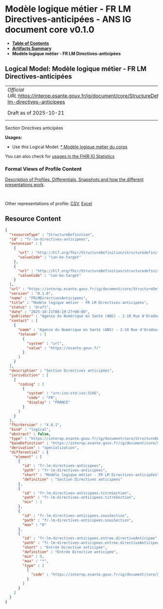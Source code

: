 # Modèle logique métier - FR LM Directives-anticipées - ANS IG document core v0.1.0

* [**Table of Contents**](toc.md)
* [**Artifacts Summary**](artifacts.md)
* **Modèle logique métier - FR LM Directives-anticipées**

## Logical Model: Modèle logique métier - FR LM Directives-anticipées 

| | |
| :--- | :--- |
| *Official URL*:https://interop.esante.gouv.fr/ig/document/core/StructureDefinition/fr-lm-directives-anticipees | *Version*:0.1.0 |
| Draft as of 2025-10-21 | *Computable Name*:FRLMDirectivesAnticipees |

 
Section Directives anticipées 

**Usages:**

* Use this Logical Model: [* Modèle logique métier du corps](StructureDefinition-FRLMCorpsDocument.md)

You can also check for [usages in the FHIR IG Statistics](https://packages2.fhir.org/xig/ans.document.fr.core|current/StructureDefinition/fr-lm-directives-anticipees)

### Formal Views of Profile Content

 [Description of Profiles, Differentials, Snapshots and how the different presentations work](http://build.fhir.org/ig/FHIR/ig-guidance/readingIgs.html#structure-definitions). 

 

Other representations of profile: [CSV](StructureDefinition-fr-lm-directives-anticipees.csv), [Excel](StructureDefinition-fr-lm-directives-anticipees.xlsx) 



## Resource Content

```json
{
  "resourceType" : "StructureDefinition",
  "id" : "fr-lm-directives-anticipees",
  "extension" : [
    {
      "url" : "http://hl7.org/fhir/StructureDefinition/structuredefinition-type-characteristics",
      "valueCode" : "can-be-target"
    },
    {
      "url" : "http://hl7.org/fhir/StructureDefinition/structuredefinition-type-characteristics",
      "valueCode" : "can-be-target"
    }
  ],
  "url" : "https://interop.esante.gouv.fr/ig/document/core/StructureDefinition/fr-lm-directives-anticipees",
  "version" : "0.1.0",
  "name" : "FRLMDirectivesAnticipees",
  "title" : "Modèle logique métier - FR LM Directives-anticipées",
  "status" : "draft",
  "date" : "2025-10-21T08:19:27+00:00",
  "publisher" : "Agence du Numérique en Santé (ANS) - 2-10 Rue d'Oradour-sur-Glane, 75015 Paris",
  "contact" : [
    {
      "name" : "Agence du Numérique en Santé (ANS) - 2-10 Rue d'Oradour-sur-Glane, 75015 Paris",
      "telecom" : [
        {
          "system" : "url",
          "value" : "https://esante.gouv.fr"
        }
      ]
    }
  ],
  "description" : "Section Directives anticipées",
  "jurisdiction" : [
    {
      "coding" : [
        {
          "system" : "urn:iso:std:iso:3166",
          "code" : "FR",
          "display" : "FRANCE"
        }
      ]
    }
  ],
  "fhirVersion" : "4.0.1",
  "kind" : "logical",
  "abstract" : false,
  "type" : "https://interop.esante.gouv.fr/ig/document/core/StructureDefinition/fr-lm-directives-anticipees",
  "baseDefinition" : "https://interop.esante.gouv.fr/ig/document/core/StructureDefinition/fr-lm-section",
  "derivation" : "specialization",
  "differential" : {
    "element" : [
      {
        "id" : "fr-lm-directives-anticipees",
        "path" : "fr-lm-directives-anticipees",
        "short" : "Modèle logique métier - FR LM Directives-anticipées",
        "definition" : "Section Directives anticipées"
      },
      {
        "id" : "fr-lm-directives-anticipees.titreSection",
        "path" : "fr-lm-directives-anticipees.titreSection",
        "min" : 1
      },
      {
        "id" : "fr-lm-directives-anticipees.sousSection",
        "path" : "fr-lm-directives-anticipees.sousSection",
        "max" : "0"
      },
      {
        "id" : "fr-lm-directives-anticipees.entree.directiveAnticipee",
        "path" : "fr-lm-directives-anticipees.entree.directiveAnticipee",
        "short" : "Entrée Directive anticipée",
        "definition" : "Entrée Directive anticipée",
        "min" : 0,
        "max" : "*",
        "type" : [
          {
            "code" : "https://interop.esante.gouv.fr/ig/document/core/StructureDefinition/fr-lm-directive-anticipee"
          }
        ]
      }
    ]
  }
}

```
